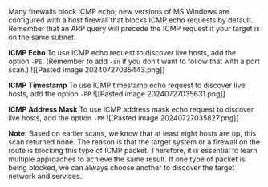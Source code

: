 Many firewalls block ICMP echo; new versions of MS Windows are configured with a host firewall that blocks ICMP echo requests by default. Remember that an ARP query will precede the ICMP request if your target is on the same subnet.

**ICMP Echo**
	To use ICMP echo request to discover live hosts, add the option `-PE`. (Remember to add `-sn` if you don’t want to follow that with a port scan.)
	![[Pasted image 20240727035443.png]]

**ICMP Timestamp**
	To use ICMP timestamp echo request to discover live hosts, add the option `-PP` 
	![[Pasted image 20240727035631.png]]

**ICMP Address Mask**
	To use ICMP address mask echo request to discover live hosts, add the option `-PM` 
	![[Pasted image 20240727035827.png]]

**Note:** Based on earlier scans, we know that at least eight hosts are up, this scan returned none. The reason is that the target system or a firewall on the route is blocking this type of ICMP packet. Therefore, it is essential to learn multiple approaches to achieve the same result. If one type of packet is being blocked, we can always choose another to discover the target network and services.